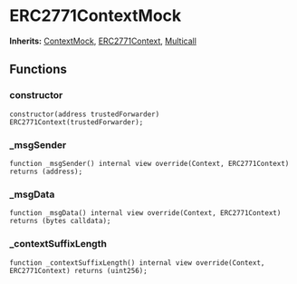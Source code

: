 # ERC2771ContextMock
**Inherits:**
[ContextMock](/lib/openzeppelin-contracts/contracts/mocks/ContextMock.sol/contract.ContextMock.md), [ERC2771Context](/lib/openzeppelin-contracts/contracts/metatx/ERC2771Context.sol/abstract.ERC2771Context.md), [Multicall](/lib/openzeppelin-contracts/contracts/utils/Multicall.sol/abstract.Multicall.md)


## Functions
### constructor


```solidity
constructor(address trustedForwarder) ERC2771Context(trustedForwarder);
```

### _msgSender


```solidity
function _msgSender() internal view override(Context, ERC2771Context) returns (address);
```

### _msgData


```solidity
function _msgData() internal view override(Context, ERC2771Context) returns (bytes calldata);
```

### _contextSuffixLength


```solidity
function _contextSuffixLength() internal view override(Context, ERC2771Context) returns (uint256);
```

